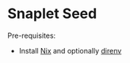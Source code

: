 # Snaplet Seed

Pre-requisites:

- Install [Nix](https://github.com/DeterminateSystems/nix-installer#usage) and optionally [direnv](https://github.com/nix-community/nix-direnv#with-nix-profile)